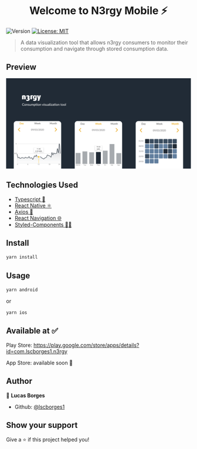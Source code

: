 <h1 align="center">Welcome to N3rgy Mobile ⚡️ </h1>
<p>
  <img alt="Version" src="https://img.shields.io/badge/version-0.0.1-blue.svg?cacheSeconds=2592000" />
  <a href="#" target="_blank">
    <img alt="License: MIT" src="https://img.shields.io/badge/License-MIT-yellow.svg" />
  </a>
</p>

> A data visualization tool that allows n3rgy consumers to monitor their consumption and navigate through stored consumption data.

## Preview

 <img src=".github/app_preview.png" />


## Technologies Used

* <a href="https://www.typescriptlang.org/">Typescript :blue_book:</a>
* <a href="https://reactnative.dev//">React Native ⚛️</a>
* <a href="https://github.com/axios/axios">Axios 🔧</a>
* <a href="https://reactnavigation.org/">React Navigation 🌐</a>
* <a href="https://styled-components.com/">Styled-Components 💅🏻</a>

## Install

```sh
yarn install
```

## Usage

```sh
yarn android
```

or

```sh
yarn ios
```

## Available at ✅

Play Store: https://play.google.com/store/apps/details?id=com.lscborges1.n3rgy

App Store: available soon 🚧

## Author

👤 **Lucas Borges**

* Github: [@lscborges1](https://github.com/lscborges1)

## Show your support

Give a ⭐️ if this project helped you!
